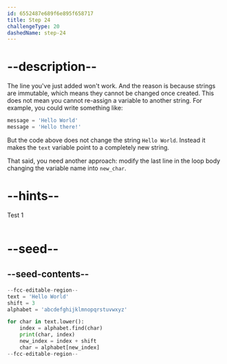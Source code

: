 ```yaml
---
id: 6552487e689f6e895f658717
title: Step 24
challengeType: 20
dashedName: step-24
---
```


# --description--

The line you've just added won't work. And the reason is because strings are immutable, which means they cannot be changed once created.
This does not mean you cannot re-assign a variable to another string. For example, you could write something like:

```py
message = 'Hello World'
message = 'Hello there!'
```

But the code above does not change the string `Hello World`. Instead it makes the `text` variable point to a completely new string.

That said, you need another approach: modify the last line in the loop body changing the variable name into `new_char`.

# --hints--

Test 1

```js

```

# --seed--

## --seed-contents--

```py
--fcc-editable-region--
text = 'Hello World'
shift = 3
alphabet = 'abcdefghijklmnopqrstuvwxyz'

for char in text.lower():
    index = alphabet.find(char)
    print(char, index)
    new_index = index + shift
    char = alphabet[new_index]
--fcc-editable-region--
```
